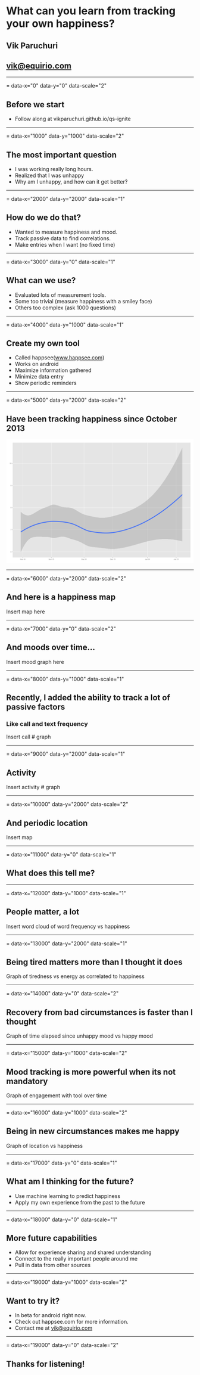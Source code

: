 # What can you learn from tracking your own happiness?
## Vik Paruchuri
## vik@equirio.com

---
= data-x="0" data-y="0" data-scale="2"

## Before we start

* Follow along at vikparuchuri.github.io/qs-ignite

---
= data-x="1000" data-y="1000" data-scale="2"

## The most important question

* I was working really long hours.
* Realized that I was unhappy
* Why am I unhappy, and how can it get better?

---
= data-x="2000" data-y="2000" data-scale="1"

## How do we do that?

* Wanted to measure happiness and mood.
* Track passive data to find correlations.
* Make entries when I want (no fixed time)

---
= data-x="3000" data-y="0" data-scale="1"

## What can we use?

* Evaluated lots of measurement tools.
* Some too trivial (measure happiness with a smiley face)
* Others too complex (ask 1000 questions)

---
= data-x="4000" data-y="1000" data-scale="1"

## Create my own tool

* Called happsee(www.happsee.com)
* Works on android
* Maximize information gathered
* Minimize data entry
* Show periodic reminders

---
= data-x="5000" data-y="2000" data-scale="2"

## Have been tracking happiness since October 2013

![happiness over time](images/happiness_over_time.png)

---
= data-x="6000" data-y="2000" data-scale="2"

## And here is a happiness map

Insert map here

---
= data-x="7000" data-y="0" data-scale="2"

## And moods over time...

Insert mood graph here

---
= data-x="8000" data-y="1000" data-scale="1"

## Recently, I added the ability to track a lot of passive factors

### Like call and text frequency

Insert call # graph

---
= data-x="9000" data-y="2000" data-scale="1"

## Activity

Insert activity # graph

---
= data-x="10000" data-y="2000" data-scale="2"

## And periodic location

Insert map

---
= data-x="11000" data-y="0" data-scale="1"

## What does this tell me?

---
= data-x="12000" data-y="1000" data-scale="1"

## People matter, a lot

Insert word cloud of word frequency vs happiness

---
= data-x="13000" data-y="2000" data-scale="1"

## Being tired matters more than I thought it does

Graph of tiredness vs energy as correlated to happiness

---
= data-x="14000" data-y="0" data-scale="2"

## Recovery from bad circumstances is faster than I thought

Graph of time elapsed since unhappy mood vs happy mood

---
= data-x="15000" data-y="1000" data-scale="2"

## Mood tracking is more powerful when its not mandatory

Graph of engagement with tool over time

---
= data-x="16000" data-y="1000" data-scale="2"

## Being in new circumstances makes me happy

Graph of location vs happiness

---
= data-x="17000" data-y="0" data-scale="1"

## What am I thinking for the future?

* Use machine learning to predict happiness
* Apply my own experience from the past to the future

---
= data-x="18000" data-y="0" data-scale="1"

## More future capabilities

* Allow for experience sharing and shared understanding
* Connect to the really important people around me
* Pull in data from other sources

---
= data-x="19000" data-y="1000" data-scale="2"

## Want to try it?

* In beta for android right now.
* Check out happsee.com for more information.
* Contact me at vik@equirio.com

---
= data-x="19000" data-y="0" data-scale="2"

## Thanks for listening!
